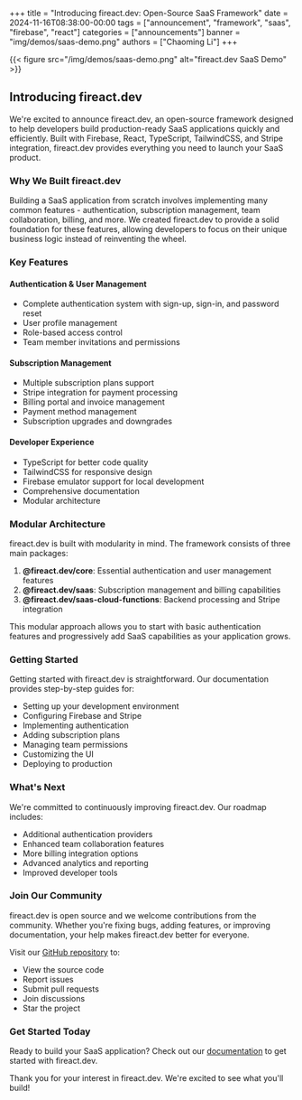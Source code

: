 +++
title = "Introducing fireact.dev: Open-Source SaaS Framework"
date = 2024-11-16T08:38:00-00:00
tags = ["announcement", "framework", "saas", "firebase", "react"]
categories = ["announcements"]
banner = "img/demos/saas-demo.png"
authors = ["Chaoming Li"]
+++

{{< figure src="/img/demos/saas-demo.png" alt="fireact.dev SaaS Demo" >}}

## Introducing fireact.dev

We're excited to announce fireact.dev, an open-source framework designed to help developers build production-ready SaaS applications quickly and efficiently. Built with Firebase, React, TypeScript, TailwindCSS, and Stripe integration, fireact.dev provides everything you need to launch your SaaS product.

### Why We Built fireact.dev

Building a SaaS application from scratch involves implementing many common features - authentication, subscription management, team collaboration, billing, and more. We created fireact.dev to provide a solid foundation for these features, allowing developers to focus on their unique business logic instead of reinventing the wheel.

### Key Features

#### Authentication & User Management
- Complete authentication system with sign-up, sign-in, and password reset
- User profile management
- Role-based access control
- Team member invitations and permissions

#### Subscription Management
- Multiple subscription plans support
- Stripe integration for payment processing
- Billing portal and invoice management
- Payment method management
- Subscription upgrades and downgrades

#### Developer Experience
- TypeScript for better code quality
- TailwindCSS for responsive design
- Firebase emulator support for local development
- Comprehensive documentation
- Modular architecture

### Modular Architecture

fireact.dev is built with modularity in mind. The framework consists of three main packages:

1. **@fireact.dev/core**: Essential authentication and user management features
2. **@fireact.dev/saas**: Subscription management and billing capabilities
3. **@fireact.dev/saas-cloud-functions**: Backend processing and Stripe integration

This modular approach allows you to start with basic authentication features and progressively add SaaS capabilities as your application grows.

### Getting Started

Getting started with fireact.dev is straightforward. Our documentation provides step-by-step guides for:
- Setting up your development environment
- Configuring Firebase and Stripe
- Implementing authentication
- Adding subscription plans
- Managing team permissions
- Customizing the UI
- Deploying to production

### What's Next

We're committed to continuously improving fireact.dev. Our roadmap includes:
- Additional authentication providers
- Enhanced team collaboration features
- More billing integration options
- Advanced analytics and reporting
- Improved developer tools

### Join Our Community

fireact.dev is open source and we welcome contributions from the community. Whether you're fixing bugs, adding features, or improving documentation, your help makes fireact.dev better for everyone.

Visit our [GitHub repository](https://github.com/fireact-dev/main) to:
- View the source code
- Report issues
- Submit pull requests
- Join discussions
- Star the project

### Get Started Today

Ready to build your SaaS application? Check out our [documentation](/docs/) to get started with fireact.dev.

Thank you for your interest in fireact.dev. We're excited to see what you'll build!
